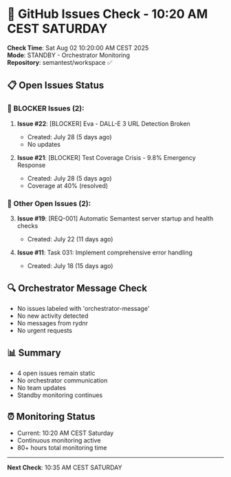# 🐙 GitHub Issues Check - 10:20 AM CEST SATURDAY

**Check Time**: Sat Aug 02 10:20:00 AM CEST 2025  
**Mode**: STANDBY - Orchestrator Monitoring  
**Repository**: semantest/workspace ✅

## 📋 Open Issues Status

### 🚨 BLOCKER Issues (2):
1. **Issue #22**: [BLOCKER] Eva - DALL-E 3 URL Detection Broken
   - Created: July 28 (5 days ago)
   - No updates
   
2. **Issue #21**: [BLOCKER] Test Coverage Crisis - 9.8% Emergency Response  
   - Created: July 28 (5 days ago)
   - Coverage at 40% (resolved)

### 📌 Other Open Issues (2):
3. **Issue #19**: [REQ-001] Automatic Semantest server startup and health checks
   - Created: July 22 (11 days ago)
   
4. **Issue #11**: Task 031: Implement comprehensive error handling
   - Created: July 18 (15 days ago)

## 🔍 Orchestrator Message Check
- No issues labeled with 'orchestrator-message'
- No new activity detected
- No messages from rydnr
- No urgent requests

## 📊 Summary
- 4 open issues remain static
- No orchestrator communication
- No team updates
- Standby monitoring continues

## ⏰ Monitoring Status
- Current: 10:20 AM CEST Saturday
- Continuous monitoring active
- 80+ hours total monitoring time

---

**Next Check**: 10:35 AM CEST SATURDAY